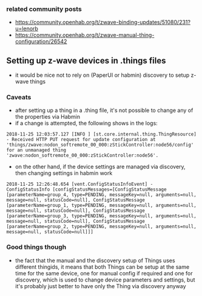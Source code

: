 ### related community posts

* https://community.openhab.org/t/zwave-binding-updates/51080/231?u=lenorb
* https://community.openhab.org/t/zwave-manual-thing-configuration/26542

## Setting up z-wave devices in .things files

* it would be nice not to rely on (PaperUI or habmin) discovery to setup z-wave things

### Caveats

* after setting up a thing in a .thing file, it's not possible to change any of the properties via Habmin
* if a change is attempted, the following shows in the logs:

```
2018-11-25 12:03:57.127 [INFO ] [st.core.internal.thing.ThingResource] - Received HTTP PUT request for update configuration at 'things/zwave:nodon_softremote_00_000:zStickController:node56/config' for an unmanaged thing 'zwave:nodon_softremote_00_000:zStickController:node56'.
```

* on the other hand, if the device settings are managed via discovery, then changing settings in habmin work

```
2018-11-25 12:26:48.654 [vent.ConfigStatusInfoEvent] - ConfigStatusInfo [configStatusMessages=[ConfigStatusMessage [parameterName=group_4, type=PENDING, messageKey=null, arguments=null, message=null, statusCode=null], ConfigStatusMessage [parameterName=group_1, type=PENDING, messageKey=null, arguments=null, message=null, statusCode=null], ConfigStatusMessage [parameterName=group_3, type=PENDING, messageKey=null, arguments=null, message=null, statusCode=null], ConfigStatusMessage [parameterName=group_2, type=PENDING, messageKey=null, arguments=null, message=null, statusCode=null]]]
```

### Good things though

* the fact that the manual and the discovery setup of Things uses  different thingids, it means that both Things can be setup at the same time for the same device, one for manual config if required and one for discovery, which is used to change device parameters and settings, but it's probably just better to have only the Thing via discovery anyway